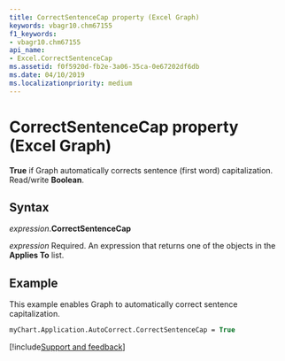 ```yaml
---
title: CorrectSentenceCap property (Excel Graph)
keywords: vbagr10.chm67155
f1_keywords:
- vbagr10.chm67155
api_name:
- Excel.CorrectSentenceCap
ms.assetid: f0f5920d-fb2e-3a06-35ca-0e67202df6db
ms.date: 04/10/2019
ms.localizationpriority: medium
---
```



# CorrectSentenceCap property (Excel Graph)

**True** if Graph automatically corrects sentence (first word) capitalization. Read/write **Boolean**.

## Syntax

_expression_.**CorrectSentenceCap**

_expression_ Required. An expression that returns one of the objects in the **Applies To** list.

## Example

This example enables Graph to automatically correct sentence capitalization.

```vb
myChart.Application.AutoCorrect.CorrectSentenceCap = True
```

[!include[Support and feedback](~/includes/feedback-boilerplate.md)]